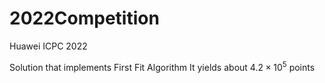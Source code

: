 # 2022Competition

Huawei ICPC 2022 

Solution that implements First Fit Algorithm
It yields about $4.2 \times 10^5$ points
